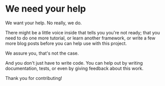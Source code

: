 # We need your help
We want your help. No really, we do.

There might be a little voice inside that tells you you're not ready; that you need to do one more tutorial, or learn another framework, or write a few more blog posts before you can help use with this project.

We assure you, that's not the case.

And you don't just have to write code. You can help out by writing documentation, tests, or even by giving feedback about this work.

Thank you for contributing!
